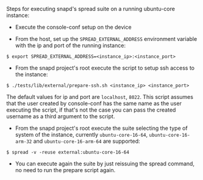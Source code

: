 Steps for executing snapd's spread suite on a running ubuntu-core instance:

* Execute the console-conf setup on the device

* From the host, set up the `SPREAD_EXTERNAL_ADDRESS` environment variable with
the ip and port of the running instance:
```
$ export SPREAD_EXTERNAL_ADDRESS=<instance_ip>:<instance_port>
```
* From the snapd project's root execute the script to setup ssh access to the
instance:
```
$ ./tests/lib/external/prepare-ssh.sh <instance_ip> <instance_port>
```
The default values for ip and port are `localhost`, `8022`. This script assumes that
the user created by console-conf has the same name as the user executing the
script, if that's not the case you can pass the created username as a third argument
to the script.

* From the snapd project's root execute the suite selecting the type of system of
the instance, currently `ubuntu-core-16-64`, `ubuntu-core-16-arm-32` and
`ubuntu-core-16-arm-64` are supported:
```
$ spread -v -reuse external:ubuntu-core-16-64
```
* You can execute again the suite by just reissuing the spread command, no need
to run the prepare script again.
